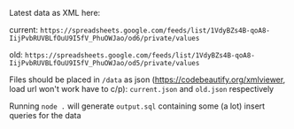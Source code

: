 Latest data as XML here: 

current: `https://spreadsheets.google.com/feeds/list/1VdyBZs4B-qoA8-IijPvbRUVBLfOuU9I5fV_PhuOWJao/od6/private/values`

old: `https://spreadsheets.google.com/feeds/list/1VdyBZs4B-qoA8-IijPvbRUVBLfOuU9I5fV_PhuOWJao/od5/private/values`

Files should be placed in `/data` as json (https://codebeautify.org/xmlviewer, load url won't work have to c/p): `current.json` and `old.json` respectively

Running `node .` will generate `output.sql` containing some (a lot) insert queries for the data